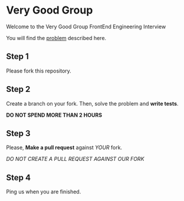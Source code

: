 # Very Good Group

Welcome to the Very Good Group FrontEnd Engineering Interview

You will find the [problem](https://github.com/verygoodgroup/frontend-interviews/blob/master/Problem) described here.

## Step 1

Please fork this repository. 

## Step 2

Create a branch on your fork. Then, solve the problem and **write tests**.

**DO NOT SPEND MORE THAN 2 HOURS**

## Step 3

Please, **Make a pull request** against _YOUR_ fork.

*DO NOT CREATE A PULL REQUEST AGAINST OUR FORK*

## Step 4

Ping us when you are finished.
